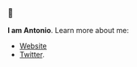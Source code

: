 ### 👋 

**I am Antonio**. Learn more about me:
- [Website](https://astoilkov.com)
- [Twitter](https://twitter.com/antoniostoilkov).